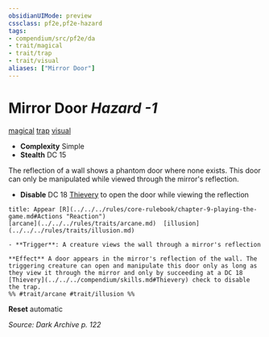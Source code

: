 ```yaml
---
obsidianUIMode: preview
cssclass: pf2e,pf2e-hazard
tags:
- compendium/src/pf2e/da
- trait/magical
- trait/trap
- trait/visual
aliases: ["Mirror Door"]
---
```

# Mirror Door *Hazard -1*  
[magical](../../../Rules/traits/magical.md)  [trap](../../../Rules/traits/trap.md)  [visual](../../../Rules/traits/visual.md)  

- **Complexity** Simple
- **Stealth** DC 15  

The reflection of a wall shows a phantom door where none exists. This door can only be manipulated while viewed through the mirror's reflection.

- **Disable** DC 18 [Thievery](../../skills.md#Thievery) to open the door while viewing the reflection  
     
```ad-embed-ability
title: Appear [R](../../../rules/core-rulebook/chapter-9-playing-the-game.md#Actions "Reaction")
[arcane](../../../rules/traits/arcane.md)  [illusion](../../../rules/traits/illusion.md)  

- **Trigger**: A creature views the wall through a mirror's reflection

**Effect** A door appears in the mirror's reflection of the wall. The triggering creature can open and manipulate this door only as long as they view it through the mirror and only by succeeding at a DC 18 [Thievery](../../../compendium/skills.md#Thievery) check to disable the trap.  
%% #trait/arcane #trait/illusion %%
```

**Reset** automatic  

*Source: Dark Archive p. 122*
